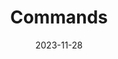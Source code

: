 ---
weight: 4
date: "2023-11-28"
title: "Commands"
description: "A list of commands available for controlling SpMp server using the CLI or directly using TCP"
icon: "bx bxs-server"
---